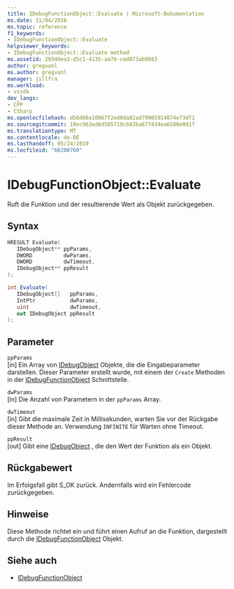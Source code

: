 ```yaml
---
title: IDebugFunctionObject::Evaluate | Microsoft-Dokumentation
ms.date: 11/04/2016
ms.topic: reference
f1_keywords:
- IDebugFunctionObject::Evaluate
helpviewer_keywords:
- IDebugFunctionObject::Evaluate method
ms.assetid: 29349ea3-d5c1-4135-aa76-ced073ab9683
author: gregvanl
ms.author: gregvanl
manager: jillfra
ms.workload:
- vssdk
dev_langs:
- CPP
- CSharp
ms.openlocfilehash: d56d80a10967f2ed0da82ad79905914874e73df1
ms.sourcegitcommit: 19ec963ed6d585719cb83ba677434ea6580e0d1f
ms.translationtype: MT
ms.contentlocale: de-DE
ms.lasthandoff: 05/24/2019
ms.locfileid: "66200760"
---
```

# <a name="idebugfunctionobjectevaluate"></a>IDebugFunctionObject::Evaluate
Ruft die Funktion und der resultierende Wert als Objekt zurückgegeben.

## <a name="syntax"></a>Syntax

```cpp
HRESULT Evaluate( 
   IDebugObject** ppParams,
   DWORD          dwParams,
   DWORD          dwTimeout,
   IDebugObject** ppResult
);
```

```csharp
int Evaluate(
   IDebugObject[]   ppParams,
   IntPtr           dwParams,
   uint             dwTimeout,
   out IDebugObject ppResult
);
```

## <a name="parameters"></a>Parameter
`ppParams`\
[in] Ein Array von [IDebugObject](../../../extensibility/debugger/reference/idebugobject.md) Objekte, die die Eingabeparameter darstellen. Dieser Parameter erstellt wurde, mit einem der `Create` Methoden in der [IDebugFunctionObject](../../../extensibility/debugger/reference/idebugfunctionobject.md) Schnittstelle.

`dwParams`\
[in] Die Anzahl von Parametern in der `ppParams` Array.

`dwTimeout`\
[in] Gibt die maximale Zeit in Millisekunden, warten Sie vor der Rückgabe dieser Methode an. Verwendung `INFINITE` für Warten ohne Timeout.

`ppResult`\
[out] Gibt eine [IDebugObject](../../../extensibility/debugger/reference/idebugobject.md) , die den Wert der Funktion als ein Objekt.

## <a name="return-value"></a>Rückgabewert
 Im Erfolgsfall gibt S_OK zurück. Andernfalls wird ein Fehlercode zurückgegeben.

## <a name="remarks"></a>Hinweise
 Diese Methode richtet ein und führt einen Aufruf an die Funktion, dargestellt durch die [IDebugFunctionObject](../../../extensibility/debugger/reference/idebugfunctionobject.md) Objekt.

## <a name="see-also"></a>Siehe auch
- [IDebugFunctionObject](../../../extensibility/debugger/reference/idebugfunctionobject.md)